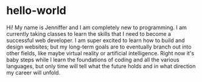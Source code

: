 # hello-world

Hi! My name is Jenniffer and I am completely new to programming. I am currently taking classes to learn the skills that I need to become a successful web developer. I am super excited to learn how to build and design websites; but my long-term goals are to eventually branch out into other fields, like maybe virtual reality or artificial intelligence. Right now it's baby steps while I learn the foundations of coding and all the various languages, but only time will tell what the future holds and in what direction my career will unfold.
